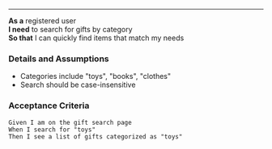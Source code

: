 ---
**As a** registered user  
**I need** to search for gifts by category  
**So that** I can quickly find items that match my needs  

### Details and Assumptions
* Categories include "toys", "books", "clothes"  
* Search should be case-insensitive  

### Acceptance Criteria
```gherkin
Given I am on the gift search page  
When I search for "toys"  
Then I see a list of gifts categorized as "toys"  
